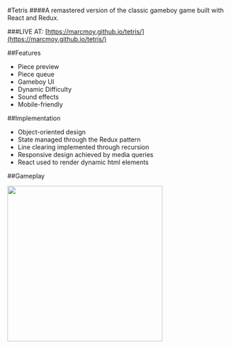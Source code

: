 #Tetris
####A remastered version of the classic gameboy game built with React and Redux.

###LIVE AT: [https://marcmoy.github.io/tetris/](https://marcmoy.github.io/tetris/)

##Features
- Piece preview
- Piece queue
- Gameboy UI
- Dynamic Difficulty
- Sound effects
- Mobile-friendly

##Implementation
- Object-oriented design
- State managed through the Redux pattern
- Line clearing implemented through recursion
- Responsive design achieved by media queries
- React used to render dynamic html elements


##Gameplay

<img src='/docs/gameplay.gif' height='350'>
